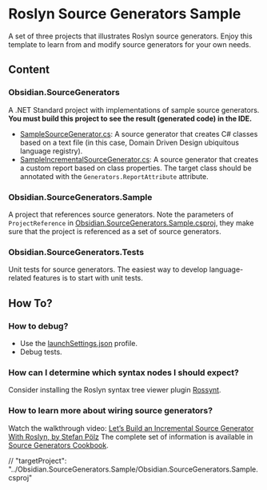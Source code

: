 # Roslyn Source Generators Sample

A set of three projects that illustrates Roslyn source generators. Enjoy this template to learn from and modify source generators for your own needs.

## Content
### Obsidian.SourceGenerators
A .NET Standard project with implementations of sample source generators.
**You must build this project to see the result (generated code) in the IDE.**

- [SampleSourceGenerator.cs](SampleSourceGenerator.cs): A source generator that creates C# classes based on a text file (in this case, Domain Driven Design ubiquitous language registry).
- [SampleIncrementalSourceGenerator.cs](SampleIncrementalSourceGenerator.cs): A source generator that creates a custom report based on class properties. The target class should be annotated with the `Generators.ReportAttribute` attribute.

### Obsidian.SourceGenerators.Sample
A project that references source generators. Note the parameters of `ProjectReference` in [Obsidian.SourceGenerators.Sample.csproj](../Obsidian.SourceGenerators.Sample/Obsidian.SourceGenerators.Sample.csproj), they make sure that the project is referenced as a set of source generators. 

### Obsidian.SourceGenerators.Tests
Unit tests for source generators. The easiest way to develop language-related features is to start with unit tests.

## How To?
### How to debug?
- Use the [launchSettings.json](Properties/launchSettings.json) profile.
- Debug tests.

### How can I determine which syntax nodes I should expect?
Consider installing the Roslyn syntax tree viewer plugin [Rossynt](https://plugins.jetbrains.com/plugin/16902-rossynt/).

### How to learn more about wiring source generators?
Watch the walkthrough video: [Let’s Build an Incremental Source Generator With Roslyn, by Stefan Pölz](https://youtu.be/azJm_Y2nbAI)
The complete set of information is available in [Source Generators Cookbook](https://github.com/dotnet/roslyn/blob/main/docs/features/source-generators.cookbook.md).


//      "targetProject": "../Obsidian.SourceGenerators.Sample/Obsidian.SourceGenerators.Sample.csproj"